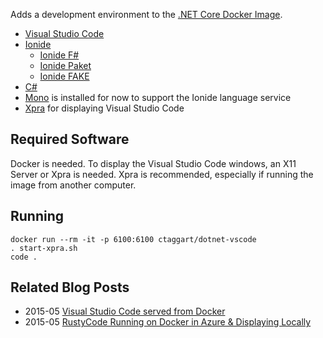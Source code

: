 Adds a development environment to the [.NET Core Docker Image](https://hub.docker.com/r/microsoft/dotnet/).
* [Visual Studio Code](https://code.visualstudio.com/)
* [Ionide](http://ionide.io/)
    * [Ionide F#](https://marketplace.visualstudio.com/items?itemName=Ionide.Ionide-fsharp)
    * [Ionide Paket](https://marketplace.visualstudio.com/items?itemName=Ionide.Ionide-Paket)
    * [Ionide FAKE](https://marketplace.visualstudio.com/items?itemName=Ionide.Ionide-FAKE)
* [C#](https://marketplace.visualstudio.com/items?itemName=ms-vscode.csharp)
* [Mono](http://www.mono-project.com/) is installed for now to support the Ionide language service
* [Xpra](https://xpra.org/) for displaying Visual Studio Code

## Required Software
Docker is needed. To display the Visual Studio Code windows, an X11 Server or Xpra is needed.
Xpra is recommended, especially if running the image from another computer.

## Running
```
docker run --rm -it -p 6100:6100 ctaggart/dotnet-vscode
. start-xpra.sh
code .
```

## Related Blog Posts
* 2015-05 [Visual Studio Code served from Docker](http://blog.ctaggart.com/2016/05/visual-studio-code-served-from-docker.html)
* 2015-05 [RustyCode Running on Docker in Azure & Displaying Locally](http://blog.ctaggart.com/2016/05/rustycode-running-on-docker-in-azure.html)